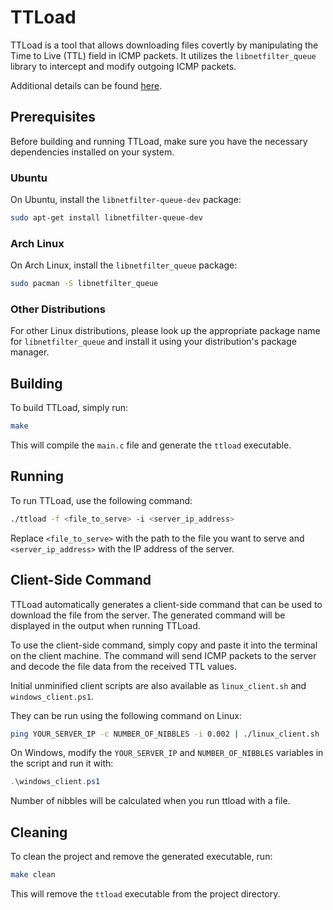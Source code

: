 # TTLoad

TTLoad is a tool that allows downloading files covertly by manipulating the Time to Live (TTL) field in ICMP packets. It utilizes the `libnetfilter_queue` library to intercept and modify outgoing ICMP packets.

Additional details can be found [here](https://tmpest.dev/ttload.html).

## Prerequisites

Before building and running TTLoad, make sure you have the necessary dependencies installed on your system.

### Ubuntu

On Ubuntu, install the `libnetfilter-queue-dev` package:

```bash
sudo apt-get install libnetfilter-queue-dev
```

### Arch Linux

On Arch Linux, install the `libnetfilter_queue` package:

```bash
sudo pacman -S libnetfilter_queue
```

### Other Distributions

For other Linux distributions, please look up the appropriate package name for `libnetfilter_queue` and install it using your distribution's package manager.

## Building

To build TTLoad, simply run:

```bash
make
```

This will compile the `main.c` file and generate the `ttload` executable.

## Running

To run TTLoad, use the following command:

```bash
./ttload -f <file_to_serve> -i <server_ip_address>
```

Replace `<file_to_serve>` with the path to the file you want to serve and `<server_ip_address>` with the IP address of the server.

## Client-Side Command

TTLoad automatically generates a client-side command that can be used to download the file from the server. The generated command will be displayed in the output when running TTLoad.

To use the client-side command, simply copy and paste it into the terminal on the client machine. The command will send ICMP packets to the server and decode the file data from the received TTL values.

Initial unminified client scripts are also available as `linux_client.sh` and `windows_client.ps1`.

They can be run using the following command on Linux:

```bash
ping YOUR_SERVER_IP -c NUMBER_OF_NIBBLES -i 0.002 | ./linux_client.sh
```

On Windows, modify the `YOUR_SERVER_IP` and `NUMBER_OF_NIBBLES` variables in the script and run it with:

```powershell
.\windows_client.ps1
```

Number of nibbles will be calculated when you run ttload with a file.

## Cleaning

To clean the project and remove the generated executable, run:

```bash
make clean
```

This will remove the `ttload` executable from the project directory.
